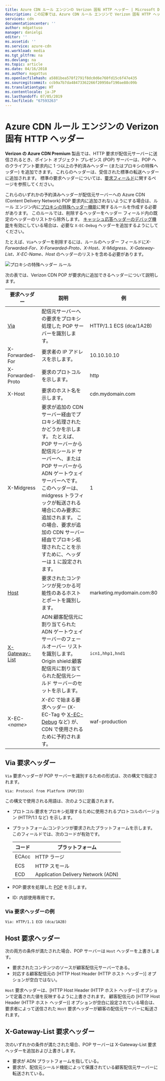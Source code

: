 ```yaml
---
title: Azure CDN ルール エンジンの Verizon 固有 HTTP ヘッダー | Microsoft Docs
description: この記事では、Azure CDN ルール エンジンで Verizon 固有 HTTP ヘッダーを使用する方法について説明します。
services: cdn
documentationcenter: ''
author: mdgattuso
manager: danielgi
editor: ''
ms.assetid: ''
ms.service: azure-cdn
ms.workload: media
ms.tgt_pltfrm: na
ms.devlang: na
ms.topic: article
ms.date: 04/16/2018
ms.author: magattus
ms.openlocfilehash: a5881bea578f2791f8dc0d6e760fd15c6f47e435
ms.sourcegitcommit: ccb9a7b7da48473362266f20950af190ae88c09b
ms.translationtype: HT
ms.contentlocale: ja-JP
ms.lasthandoff: 07/05/2019
ms.locfileid: "67593263"
---
```

# <a name="verizon-specific-http-headers-for-azure-cdn-rules-engine"></a>Azure CDN ルール エンジンの Verizon 固有 HTTP ヘッダー

**Verizon の Azure CDN Premium** 製品では、HTTP 要求が配信元サーバーに送信されるとき、ポイント オブジェクト プレゼンス (POP) サーバーは、POP へのクライアント要求内に 1 つ以上の予約済みヘッダー (またはプロキシの特殊ヘッダー) を追加できます。 これらのヘッダーは、受信された標準の転送ヘッダーに追加されます。 標準の要求ヘッダーについては、[要求フィールド](https://en.wikipedia.org/wiki/List_of_HTTP_header_fields#Request_fields)に関するページを参照してください。

これらのいずれかの予約済みヘッダーが配信元サーバーへの Azure CDN (Content Delivery Network) POP 要求内に追加されないようにする場合は、ルール エンジン内に[プロキシの特殊ヘッダー機能](cdn-verizon-premium-rules-engine-reference-features.md#proxy-special-headers)に関するルールを作成する必要があります。 このルールでは、削除するヘッダーをヘッダー フィールド内の既定のヘッダーのリストから除外します。 [キャッシュ応答ヘッダーのデバッグ機能](cdn-verizon-premium-rules-engine-reference-features.md#debug-cache-response-headers)を有効にしている場合は、必要な `X-EC-Debug` ヘッダーを追加するようにしてください。 

たとえば、`Via`ヘッダーを削除するには、ルールのヘッダー フィールドに*X-Forwarded-For、X-Forwarded-Proto、X-Host、X-Midgress、X-Gateway-List、X-EC-Name、Host* のヘッダーのリストを含める必要があります。 

![プロキシの特殊ヘッダー ルール](./media/cdn-http-headers/cdn-proxy-special-header-rule.png)

次の表では、Verizon CDN POP が要求内に追加できるヘッダーについて説明します。

要求ヘッダー | 説明 | 例
---------------|-------------|--------
[Via](#via-request-header) | 配信元サーバーへの要求をプロキシ処理した POP サーバーを識別します。 | HTTP/1.1 ECS (dca/1A2B)
X-Forwarded-For | 要求者の IP アドレスを示します。| 10.10.10.10
X-Forwarded-Proto | 要求のプロトコルを示します。 | http
X-Host | 要求のホスト名を示します。 | cdn.mydomain.com
X-Midgress | 要求が追加の CDN サーバー経由でプロキシ処理されたかどうかを示します。 たとえば、POP サーバーから配信元シールド サーバーへ、または POP サーバーから ADN ゲートウェイ サーバーへです。 <br />このヘッダーは、midgress トラフィックが転送される場合にのみ要求に追加されます。 この場合、要求が追加の CDN サーバー経由でプロキシ処理されたことを示すために、ヘッダーは 1 に設定されます。| 1
[Host](#host-request-header) | 要求されたコンテンツが見つかる可能性のあるホストとポートを識別します。 | marketing.mydomain.com:80
[X-Gateway-List](#x-gateway-list-request-header) | ADN:顧客配信元に割り当てられた ADN ゲートウェイ サーバーのフェールオーバー リストを識別します。 <br />Origin shield:顧客配信元に割り当てられた配信元シールド サーバーのセットを示します。 | `icn1,hhp1,hnd1`
X-EC- _&lt;name&gt;_ | *X-EC* で始まる要求ヘッダー (X-EC-Tag や [X-EC-Debug](cdn-http-debug-headers.md) など) が、CDN で使用されるために予約されます。| waf-production

## <a name="via-request-header"></a>Via 要求ヘッダー
`Via` 要求ヘッダーが POP サーバーを識別するための形式は、次の構文で指定されます。

`Via: Protocol from Platform (POP/ID)` 

この構文で使用される用語は、次のように定義されます。
- プロトコル:要求をプロキシ処理するために使用されるプロトコルのバージョン (HTTP/1.1 など) を示します。 

- プラットフォーム:コンテンツが要求されたプラットフォームを示します。 このフィールドでは、次のコードが有効です。 

    コード | プラットフォーム
    -----|---------
    ECAcc | HTTP ラージ
    ECS   | HTTP スモール
    ECD   | Application Delivery Network (ADN)

- POP:要求を処理した [POP](cdn-pop-abbreviations.md) を示します。 

- ID: 内部使用専用です。

### <a name="example-via-request-header"></a>Via 要求ヘッダーの例

`Via: HTTP/1.1 ECD (dca/1A2B)`

## <a name="host-request-header"></a>Host 要求ヘッダー
次の両方の条件が満たされた場合、POP サーバーは `Host` ヘッダーを上書きします。
- 要求されたコンテンツのソースが顧客配信元サーバーである。
- 対応する顧客配信元の [HTTP Host Header (HTTP ホスト ヘッダー)] オプションが空白ではない。

`Host` 要求ヘッダーは、[HTTP Host Header (HTTP ホスト ヘッダー)] オプションで定義された値を反映するように上書きされます。
顧客配信元の [HTTP Host Header (HTTP ホスト ヘッダー)] オプションが空白に設定されている場合は、要求者によって送信された `Host` 要求ヘッダーが顧客の配信元サーバーに転送されます。

## <a name="x-gateway-list-request-header"></a>X-Gateway-List 要求ヘッダー
次のいずれかの条件が満たされた場合、POP サーバーは X-Gateway-List 要求ヘッダーを追加および上書きします。
- 要求が ADN プラットフォームを指している。
- 要求が、配信元シールド機能によって保護されている顧客配信元サーバーに転送されている。

